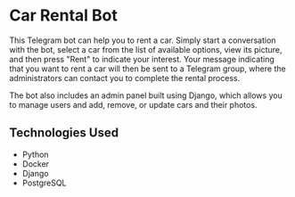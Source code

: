 # Car Rental Bot
This Telegram bot can help you to rent a car. Simply start a conversation with the bot, select a car from the list of available options, view its picture, and then press "Rent" to indicate your interest. Your message indicating that you want to rent a car will then be sent to a Telegram group, where the administrators can contact you to complete the rental process.

The bot also includes an admin panel built using Django, which allows you to manage users and add, remove, or update cars and their photos.

## Technologies Used
* Python
* Docker
* Django
* PostgreSQL
